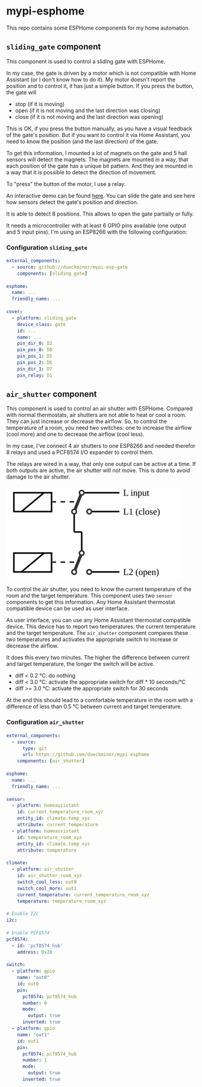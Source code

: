 # mypi-esphome

This repo contains some ESPHome components for my home automation.

## `sliding_gate` component

This component is used to control a sliding gate with ESPHome.

In my case, the gate is driven by a motor which is not compatible with
Home Assistant (or I don't know how to do it). My motor doesn't report the
position and to control it, it has just a simple button. If you press the button,
the gate will

- stop (if it is moving)
- open (if it is not moving and the last direction was closing)
- close (if it is not moving and the last direction was opening)

This is OK, if you press the button manually, as you have a visual feedback of
the gate's position. But if you want to control it via Home Assistant, you need
to know the position (and the last direction) of the gate.

To get this information, I mounted a lot of magnets on the gate and 5 hall
sensors will detect the magnets. The magnets are mounted in a way,
that each position of the gate has a unique bit pattern. And they are mounted
in a way that it is possible to detect the direction of movement.

To "press" the button of the motor, I use a relay.

An interactive demo can be found [here](https://dueckminor.github.io/mypi-esphome).
You can slide the gate and see here how sensors detect the gate's position and
direction.

It is able to detect 8 positions. This allows to open the gate partially or
fully.

It needs a microcontroller with at least 6 GPIO pins available (one output
and 5 input pins). I'm using an ESP8266 with the following configuration:

### Configuration `sliding_gate`

```yaml
external_components:
  - source: github://dueckminor/mypi-esp-gate
    components: [sliding_gate]
  
esphome:
  name: ...
  friendly_name: ...

cover:
  - platform: sliding_gate
    device_class: gate
    id: ...
    name: ...
    pin_dir_0: D2
    pin_pos_0: D0
    pin_pos_1: D5
    pin_pos_2: D6
    pin_dir_1: D7
    pin_relay: D1
```

## `air_shutter` component

This component is used to control an air shutter with ESPHome. Compared with
normal thermostats, air shutters are not able to heat or cool a room. They can
just increase or decrease the airflow. So, to control the temperature of a room,
you need two switches: one to increase the airflow (cool more) and one to decrease
the airflow (cool less).

In my case, I've connect 4 air shutters to one ESP8266 and needed therefor 8
relays and used a PCF8574 I/O expander to control them.

The relays are wired in a way, that only one output can be active at a time.
If both outputs are active, the air shutter will not move. This is done to avoid
damage to the air shutter.

![Air Shutter Relay Wiring Diagram](docs/air_shutter/relays.svg)

To control the air shutter, you need to know the current temperature of the room
and the target temperature. This component uses two `sensor` components to get
this information. Any Home Assistant thermostat compatible device can be used as
user interface.

As user interface, you can use any Home Assistant thermostat compatible device.
This device has to report two temperatures: the current temperature and the
target temperature. The `air_shutter` component compares these two temperatures
and activates the appropriate switch to increase or decrease the airflow.

It does this every two minutes. The higher the difference between current and
target temperature, the longer the switch will be active.

- diff < 0.2 °C: do nothing
- diff < 3.0 °C: activate the appropriate switch for diff * 10 seconds/°C
- diff >= 3.0 °C: activate the appropriate switch for 30 seconds

At the end this should lead to a comfortable temperature in the room with a
difference of less than 0.5 °C between current and target temperature.

### Configuration `air_shutter`

```yaml
external_components:
  - source:
      type: git
      url: https://github.com/dueckminor/mypi-esphome
    components: [air_shutter]

esphome:
  name: ...
  friendly_name: ...

sensor:
  - platform: homeassistant
    id: current_temperature_room_xyz
    entity_id: climate.temp_xyz
    attribute: current_temperature
  - platform: homeassistant
    id: temperature_room_xyz
    entity_id: climate.temp_xyz
    attribute: temperature

climate:
  - platform: air_shutter
    id: air_shutter_room_xyz
    switch_cool_less: out0
    switch_cool_more: out1
    current_temperature: current_temperature_room_xyz
    temperature: temperature_room_xyz
  
# Enable I2C
i2c:

# Enable PCF8574
pcf8574:
  - id: 'pcf8574_hub'
    address: 0x20

switch:
  - platform: gpio
    name: "out0"
    id: out0
    pin:
      pcf8574: pcf8574_hub
      number: 0
      mode:
        output: true
      inverted: true
  - platform: gpio
    name: "out1"
    id: out1
    pin:
      pcf8574: pcf8574_hub
      number: 1
      mode:
        output: true
      inverted: true
```
